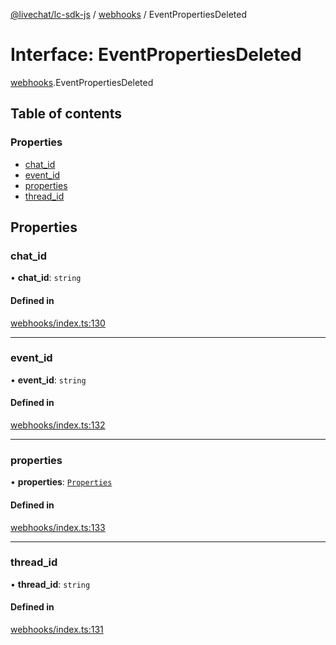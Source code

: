 [@livechat/lc-sdk-js](../README.md) / [webhooks](../modules/webhooks.md) / EventPropertiesDeleted

# Interface: EventPropertiesDeleted

[webhooks](../modules/webhooks.md).EventPropertiesDeleted

## Table of contents

### Properties

- [chat\_id](webhooks.EventPropertiesDeleted.md#chat_id)
- [event\_id](webhooks.EventPropertiesDeleted.md#event_id)
- [properties](webhooks.EventPropertiesDeleted.md#properties)
- [thread\_id](webhooks.EventPropertiesDeleted.md#thread_id)

## Properties

### chat\_id

• **chat\_id**: `string`

#### Defined in

[webhooks/index.ts:130](https://github.com/livechat/lc-sdk-js/blob/a3fdde0/src/webhooks/index.ts#L130)

___

### event\_id

• **event\_id**: `string`

#### Defined in

[webhooks/index.ts:132](https://github.com/livechat/lc-sdk-js/blob/a3fdde0/src/webhooks/index.ts#L132)

___

### properties

• **properties**: [`Properties`](objects.Properties.md)

#### Defined in

[webhooks/index.ts:133](https://github.com/livechat/lc-sdk-js/blob/a3fdde0/src/webhooks/index.ts#L133)

___

### thread\_id

• **thread\_id**: `string`

#### Defined in

[webhooks/index.ts:131](https://github.com/livechat/lc-sdk-js/blob/a3fdde0/src/webhooks/index.ts#L131)
